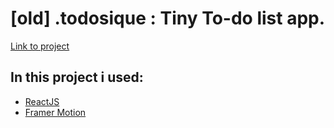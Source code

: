 # [old] .todosique : Tiny To-do list app.

[Link to project](https://bespoke-salamander-b921d8.netlify.app/)

## In this project i used: 

- [ReactJS](https://react.dev/)
- [Framer Motion](https://www.npmjs.com/package/framer-motion/)

